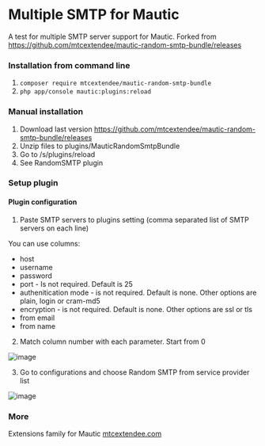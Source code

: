 # Multiple SMTP for Mautic

A test for multiple SMTP server support for Mautic.
Forked from https://github.com/mtcextendee/mautic-random-smtp-bundle/releases


### Installation from command line

1. `composer require mtcextendee/mautic-random-smtp-bundle`
2. `php app/console mautic:plugins:reload`

### Manual installation

1. Download last version https://github.com/mtcextendee/mautic-random-smtp-bundle/releases
2. Unzip files to plugins/MauticRandomSmtpBundle
3. Go to /s/plugins/reload
4. See RandomSMTP plugin

### Setup plugin

#### Plugin configuration

1. Paste SMTP servers to plugins setting (comma separated list of SMTP servers on each line)

You can use columns:

  - host
  - username
  - password
  - port - Is not required. Default is 25
  - authenitication mode - is not required. Default is none. Other options are plain, login or cram-md5
  - encryption - is not required. Default is none. Other options are ssl or tls
  - from email
  - from name

2. Match column number with each parameter. Start from 0

![image](https://user-images.githubusercontent.com/462477/55195617-652ab300-51ad-11e9-9565-b2bb03e49543.png)

3. Go to configurations and choose Random SMTP from service provider list

![image](https://user-images.githubusercontent.com/462477/55195914-34974900-51ae-11e9-888b-0ceabb60ebf1.png)

### More

Extensions family for Mautic <a href="https://mtcextendee.com" target="_blank">mtcextendee.com</a>

